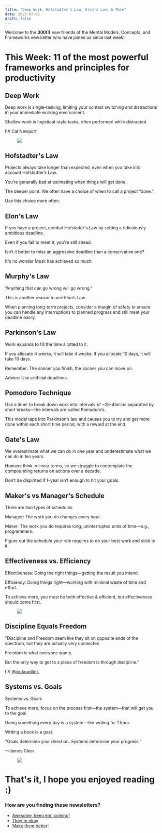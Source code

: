 ```yaml
---
title: "Deep Work, Hofstadter's Law, Elon's Law, & More"
date: 2025-07-02
draft: false
---
```


<p id="">Welcome to the <strong id="">300(!)</strong> new friends of the Mental Models, Concepts, and Frameworks newsletter who have joined us since last week!</p><h1 id="">This Week: 11 of the most powerful frameworks and principles for productivity</h1><h2 id="">Deep Work</h2><p id="">Deep work is single-tasking, limiting your context switching and distractions in your immediate working environment.</p><p id="">Shallow work is logistical-style tasks, often performed while distracted.</p><p id="">h/t Cal Newport</p><figure class="w-richtext-figure-type-image w-richtext-align-center" data-rt-type="image" data-rt-align="center"><div><img src="https://uploads-ssl.webflow.com/63fd511e232de229bfe66c52/640fa9777975fd2170e853c0_image.jpeg" id="" width="auto" height="auto" loading="auto"></div></figure><h2 id="">Hofstadter's Law</h2><p id="">Projects always take longer than expected, even when you take into account Hofstadter’s Law.</p><p id="">You're generally bad at estimating when things will get done.</p><p id="">The deeper point: We often have a choice of when to call a project “done.”</p><p id="">Use this choice more often.</p><h2 id="">Elon's Law</h2><p id="">If you have a project, combat Hofstader's Law by setting a ridiculously ambitious deadline.</p><p id="">Even if you fail to meet it, you're still ahead.</p><p id="">Isn’t it better to miss an aggressive deadline than a conservative one?</p><p id="">It's no wonder Musk has achieved so much.</p><h2 id="">Murphy's Law</h2><p id="">”Anything that can go wrong will go wrong.”</p><p id="">This is another reason to use Elon’s Law.</p><p id="">When planning long-term projects, consider a margin of safety to ensure you can handle any interruptions to planned progress and still meet your deadline easily.</p><h2 id="">Parkinson's Law</h2><p id="">Work expands to fill the time allotted to it.</p><p id="">If you allocate 4 weeks, it will take 4 weeks. If you allocate 10 days, it will take 10 days.</p><p id="">Remember: The sooner you finish, the sooner you can move on.</p><p id="">Advice: Use artificial deadlines.</p><h2 id="">Pomodoro Technique</h2><p id="">Use a timer to break down work into intervals of ~25-45mins separated by short breaks—the intervals are called Pomodoro’s.</p><p id="">This model taps into Parkinson’s law and causes you to try and get more done within each short time period, with a reward at the end.</p><h2 id="">Gate's Law</h2><p id="">We overestimate what we can do in one year and underestimate what we can do in ten years.</p><p id="">Humans think in linear terms, so we struggle to contemplate the compounding returns on actions over a decade.</p><p id="">Don’t be dispirited if 1-year isn’t enough to hit your goals.</p><h2 id="">Maker's vs Manager's Schedule</h2><p id="">There are two types of schedules.</p><p id="">Manager: The work you do changes every hour.</p><p id="">Maker: The work you do requires long, uninterrupted units of time—e.g., programmers.</p><p id="">Figure out the schedule your role requires to do your best work and stick to it.</p><h2 id="">Effectiveness vs. Efficiency</h2><p id="">Effectiveness: Doing the right things—getting the result you intend.</p><p id="">Efficiency: Doing things right—working with minimal waste of time and effort.</p><p id="">To achieve more, you must be both effective &amp; efficient, but effectiveness should come first.</p><figure class="w-richtext-figure-type-image w-richtext-align-center" data-rt-type="image" data-rt-align="center"><div><img src="https://uploads-ssl.webflow.com/63fd511e232de229bfe66c52/640fa9775ee0d9c47a5a016a_image.png" id="" width="auto" height="auto" loading="auto"></div></figure><h2 id="">Discipline Equals Freedom</h2><p id="">”Discipline and Freedom seem like they sit on opposite ends of the spectrum, but they are actually very connected.</p><p id="">Freedom is what everyone wants.</p><p id="">But the only way to get to a place of freedom is through discipline.”</p><p id="">h/t <a href="https://flight.beehiiv.net/v2/clicks/eyJhbGciOiJIUzI1NiIsInR5cCI6IkpXVCJ9.eyJ1cmwiOiJodHRwczovL3R3aXR0ZXIuY29tL2pvY2tvd2lsbGluayIsInBvc3RfaWQiOiJhNGM0YzhkOS1mNTc3LTQyNTgtODFlMy02NDRhNGRkZDY3MGYiLCJwdWJsaWNhdGlvbl9pZCI6IjEzN2Q1ZTgzLTk1MDMtNGRiNy1hOGM0LWYzNDE1YzIwNTVhZSIsInZpc2l0X3Rva2VuIjoiN2NiN2I3ZTUtOTEyNS00NDJmLWI4YjgtMjdjZGMxNTJhZGJiIiwiaWF0IjoxNjc4NzA1NTkwLjA2OCwiaXNzIjoib3JjaGlkIn0.Qgv5OvgFv5rRkIN9grvRF6TM-deKDY_YmyyITNDbubg" target="_blank" id="">@jockowillink</a></p><h2 id="">Systems vs. Goals</h2><p id="">Systems vs. Goals</p><p id="">To achieve more, focus on the process first—the system—that will get you to the goal.</p><p id="">Doing something every day is a system—like writing for 1 hour.</p><p id="">Writing a book is a goal.</p><p id="">"Goals determine your direction. Systems determine your progress.”</p><p id="">—James Clear</p><figure class="w-richtext-figure-type-image w-richtext-align-center" data-rt-type="image" data-rt-align="center"><div><img src="https://uploads-ssl.webflow.com/63fd511e232de229bfe66c52/640d549b9330801709fde38d_image.jpeg" id="" width="auto" height="auto" loading="auto"></div></figure><h1 id="">That's it, I hope you enjoyed reading :)</h1><h3 id="">How are you finding these newsletters?</h3><ul id=""><li id=""><a href="https://alexbrogan.beehiiv.com/login" target="_blank" id="">Awesome, keep em' coming!</a></li><li id=""><a href="https://alexbrogan.beehiiv.com/login" target="_blank" id="">They're okay</a></li><li id=""><a href="https://alexbrogan.beehiiv.com/login" target="_blank" id="">Make them better!</a></li></ul><p>‍</p>